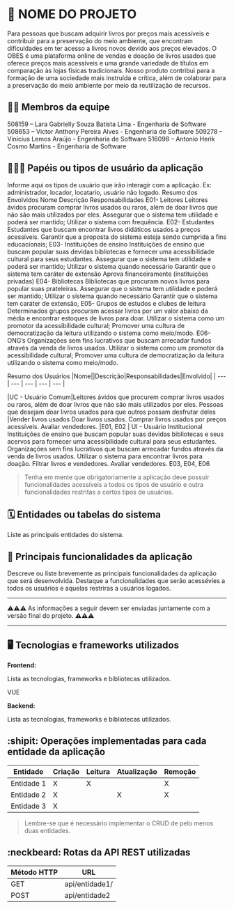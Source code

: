 # :checkered_flag: NOME DO PROJETO

Para pessoas que buscam adquirir livros por preços mais acessíveis e contribuir para a preservação do meio ambiente, que encontram dificuldades em ter acesso a livros novos devido aos preços elevados.
O OBES é uma plataforma online de vendas e doação de livros usados que oferece preços mais acessíveis e uma grande variedade de títulos em comparação às lojas físicas tradicionais.
Nosso produto contribui para a formação de uma sociedade mais instruída e crítica, além de colaborar para a preservação do meio ambiente por meio da reutilização de recursos.
## :technologist: Membros da equipe

508159 – Lara Gabrielly Souza Batista Lima - Engenharia de Software
508653 – Victor Anthony Pereira Alves - Engenharia de Software
509278 – Vinícius Lemos Araújo - Engenharia de Software
516098 – Antonio Herik Cosmo Martins - Engenharia de Software

## :people_holding_hands: Papéis ou tipos de usuário da aplicação

Informe aqui os tipos de usuário que irão interagir com a aplicação. Ex: administrador, locador, locatario, usuário não logado.
Resumo dos Envolvidos 
Nome
Descrição
Responsabilidades
E01- Leitores
Leitores ávidos procuram comprar livros usados ou raros, além de doar livros que não são mais utilizados por eles.
Assegurar que o sistema tem utilidade e poderá ser mantido;
Utilizar o sistema com frequência.
E02- Estudantes
Estudantes que buscam encontrar livros didáticos usados a preços acessíveis.
Garantir que a proposta do sistema esteja sendo cumprida a fins educacionais;
E03- Instituições de ensino
Instituições de ensino que buscam popular suas devidas bibliotecas e fornecer uma acessibilidade cultural para seus estudantes.
Assegurar que o sistema tem utilidade e poderá ser mantido;
Utilizar o sistema quando necessário
Garantir que o sistema tem caráter de extensão
Aprova financeiramente (instituições privadas)
E04- Bibliotecas
Bibliotecas que procuram novos livros para popular  suas prateleiras.
Assegurar que o sistema tem utilidade e poderá ser mantido;
Utilizar o sistema quando necessário
Garantir que o sistema tem caráter de extensão,
E05- Grupos de estudos e clubes de leitura
Determinados grupos procuram acessar livros por um valor abaixo da média e encontrar estoques de livros para doar.
Utilizar o sistema como um promotor da acessibilidade cultural;
Promover uma cultura de democratização da leitura utilizando o sistema como meio/modo.
E06- ONG’s
Organizações sem fins lucrativos que buscam arrecadar fundos através da venda de livros usados.
Utilizar o sistema como um promotor da acessibilidade cultural;
Promover uma cultura de democratização da leitura utilizando o sistema como meio/modo.


Resumo dos Usuários
|Nome||Descrição|Responsabilidades|Envolvido|
| --- | --- | --- | --- | --- |

|UC - Usuário Comum|Leitores ávidos que procurem comprar livros usados ou raros, além de doar livros que não são mais utilizados por eles. Pessoas que desejam doar livros usados para que outros possam desfrutar deles |Vender livros usados
Doar livros usados. Comprar livros usados por preços acessíveis.
Avaliar vendedores. |E01, E02 |
UI - Usuário Institucional
Instituições de ensino que buscam popular suas devidas bibliotecas e seus acervos para fornecer uma acessibilidade cultural para seus estudantes. Organizações sem fins lucrativos que buscam arrecadar fundos através da venda de livros usados.
Utilizar o sistema para encontrar livros para doação.
Filtrar livros e vendedores.
Avaliar vendedores.
E03, E04, E06



> Tenha em mente que obrigatoriamente a aplicação deve possuir funcionalidades acessíveis a todos os tipos de usuário e outra funcionalidades restritas a certos tipos de usuários.

## :spiral_calendar: Entidades ou tabelas do sistema

Liste as principais entidades do sistema.

## :triangular_flag_on_post:	 Principais funcionalidades da aplicação

Descreve ou liste brevemente as principais funcionalidades da aplicação que será desenvolvida. Destaque a funcionalidades que serão acessévies a todos os usuários e aquelas restriras a usuários logados.


----

:warning::warning::warning: As informações a seguir devem ser enviadas juntamente com a versão final do projeto. :warning::warning::warning:


----

## :desktop_computer: Tecnologias e frameworks utilizados

**Frontend:**

Lista as tecnologias, frameworks e bibliotecas utilizados.

VUE 

**Backend:**

Lista as tecnologias, frameworks e bibliotecas utilizados.


## :shipit: Operações implementadas para cada entidade da aplicação


| Entidade| Criação | Leitura | Atualização | Remoção |
| --- | --- | --- | --- | --- |
| Entidade 1 | X |  X  |  | X |
| Entidade 2 | X |    |  X | X |
| Entidade 3 | X |    |  |  |

> Lembre-se que é necessário implementar o CRUD de pelo menos duas entidades.

## :neckbeard: Rotas da API REST utilizadas

| Método HTTP | URL |
| --- | --- |
| GET | api/entidade1/|
| POST | api/entidade2 |
